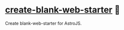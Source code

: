 # [create-blank-web-starter] 📄

Create blank-web-starter for AstroJS.

[create-blank-web-starter]: https://npmjs.org/blank-web-starter
